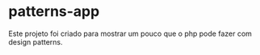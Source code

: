 # patterns-app

Este projeto foi criado para mostrar um pouco que o php pode fazer com design patterns.
